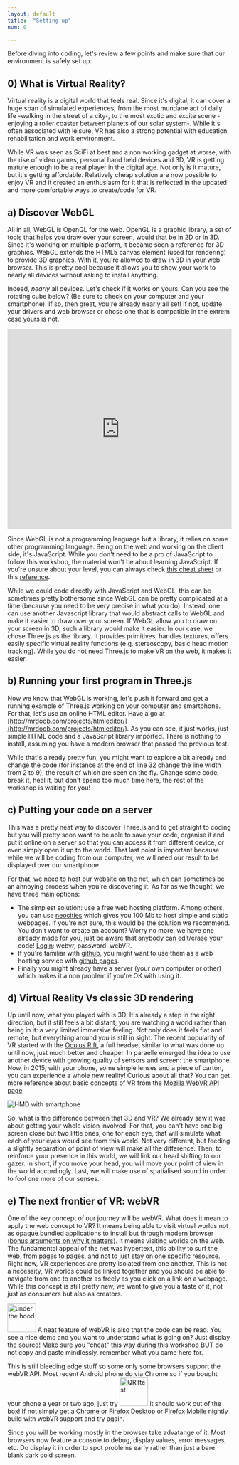 ```yaml
---
layout: default
title:  "Setting up"
num: 0

---
```


Before diving into coding, let's review a few points and make sure that our environment is safely set up.


## 0) What is Virtual Reality?
Virtual reality is a digital world that feels real. Since it's digital, it can cover a huge span of simulated experiences; from the most mundane act of daily life -walking in the street of a city-, to the most exotic and excite scene -enjoying a roller coaster between planets of our solar system-. While it's often associated with leisure, VR has also a strong potential with education, rehabilitation and work environment.

While VR was seen as SciFi at best and a non working gadget at worse, with the rise of video games, personal hand held devices and 3D, VR is getting mature enough to be a real player in the digital age. Not only is it mature, but it's getting affordable. Relatively cheap solution are now possible to enjoy VR and it created an enthusiasm for it that is reflected in the updated and more comfortable ways to create/code for VR.

## a) Discover WebGL
All in all, WebGL is OpenGL for the web. OpenGL is a graphic library, a set of tools that helps you draw over your screen, would that be in 2D or in 3D. Since it's working on multiple platform, it became soon a reference for 3D graphics. WebGL extends the HTML5 canvas element (used for rendering) to provide 3D graphics. With it, you're allowed to draw in 3D in your web browser. This is pretty cool because it allows you to show your work to nearly all devices without asking to install anything.

Indeed, *nearly* all devices. Let's check if it works on yours. Can you see the rotating cube below? (Be sure to check on your computer and your smartphone). If so, then great, you're already nearly all set! If not, update your drivers and web browser or chose one that is compatible in the extrem case yours is not.

<iframe width="100%" height="450px" scrolling="no" src="https://get.webgl.org/" frameborder="0" allowfullscreen></iframe>

Since WebGL is not a programming language but a library, it relies on some other programming language. Being on the web and working on the client side, it's JavaScript. While you don't need to be a pro of JavaScript to follow this workshop, the material won't be about learning JavaScript. If you're unsure about your level, you can always check [this cheat sheet](https://media.pearsoncmg.com/ph/esm/ecs_snyder_fluency_6/javascript_refererence.pdf) or this [reference](https://developer.mozilla.org/en-US/docs/Web/JavaScript/Reference).

While we could code directly with JavaScript and WebGL, this can be sometimes pretty bothersome since WebGL can be pretty complicated at a time (because you need to be very precise in what you do). Instead, one can use another Javascript library that would abstract calls to WebGL and make it easier to draw over your screen. If WebGL allow you to draw on your screen in 3D, such a library would make it easier. In our case, we chose Three.js as the library. It provides primitives, handles textures, offers easily specific virtual reality functions (e.g. stereoscopy, basic head motion tracking). While you do not need Three.js to make VR on the web, it makes it easier.

## b) Running your first program in Three.js
Now we know that WebGL is working, let's push it forward and get a running example of Three.js working on your computer and smartphone. For that, let's use an online HTML editor. Have a go at [http://mrdoob.com/projects/htmleditor/](http://mrdoob.com/projects/htmleditor/). As you can see, it just works, just simple HTML code and a JavaScript library imported. There is nothing to install, assuming you have a modern browser that passed the previous test.

While that's already pretty fun, you might want to explore a bit already and change the code (for instance at the end of line 32 change the line width from 2 to 9), the result of which are seen on the fly. Change some code, break it, heal it, but don't spend too much time here, the rest of the workshop is waiting for you!

## c) Putting your code on a server
This was a pretty neat way to discover Three.js and to get straight to coding but you will pretty soon want to be able to save your code, organise it and put it online on a server so that you can access it from different device, or even simply open it up to the world. That last point is important because while we will be coding from our computer, we will need our result to be displayed over our smartphone.

For that, we need to host our website on the net, which can sometimes be an annoying process when you're discovering it. As far as we thought, we have three main options:

* The simplest solution: use a free web hosting platform. Among others, you can use [neocities](https://neocities.org/) which gives you 100 Mb to host simple and static webpages. If you're not sure, this would be the solution we recommend. You don't want to create an account? Worry no more, we have one already made for you, just be aware that anybody can edit/erase your code! [Login](https://neocities.org/signin): webvr, password: webVR.
* If you're familiar with [github](http://github.com), you might want to use them as a web hosting service with [github pages](https://pages.github.com/).
* Finally you might already have a server (your own computer or other) which makes it a non problem if you're OK with using it.

## d) Virtual Reality Vs classic 3D rendering
Up until now, what you played with is 3D. It's already a step in the right direction, but it still feels a bit distant, you are watching a world rather than being in it: a very limited immersive feeling. Not only does it feels flat and remote, but everything around you is still in sight. The recent popularity of VR started with the [Oculus Rift](https://www.oculus.com/en-us/), a full headset similar to what was done up until now, just much better and cheaper. In paraelle emerged the idea to use another device with growing quality of sensors and screen: the smartphone. Now, in 2015, with your phone, some simple lenses and a piece of carton, you can experience a whole new reality! Curious about all that? You can get more reference about basic concepts of VR from the [Mozilla WebVR API page](https://developer.mozilla.org/en-US/docs/Web/API/WebVR_API/WebVR_concepts).

![HMD with smartphone](https://mdn.mozillademos.org/files/11085/mobileBasedVRSetup.png)

So, what is the difference between that 3D and VR? We already saw it was about getting your whole vision involved. For that, you can't have one big screen close but two little ones, one for each eye, that will simulate what each of your eyes would see from this world. Not very different, but feeding a slightly separation of point of view will make all the difference. Then, to reinforce your presence in this world, we will link our head shifting to our gazer. In short, if you move your head, you will move your point of view in the world accordingly. Last, we will make use of spatialised sound in order to fool one more of our senses.


## e) The next frontier of VR: webVR
One of the key concept of our journey will be webVR. What does it mean to apply the web concept to VR? It means being able to visit virtual worlds not as opaque bundled applications to install but through modern browser ([bonus arguments on why it matters](https://www.reddit.com/r/WebVR/comments/3e2mes/what_are_the_advantages_of_webvr_over_native_vr/  )). It means visiting worlds on the web. The fundamental appeal of the net was hypertext, this ability to surf the web, from pages to pages, and not to just stay on one specific resource. Right now, VR experiences are pretty isolated from one another. This is not a necessity, VR worlds could be linked together and you should be able to navigate from one to another as freely as you click on a link on a webpage. While this concept is still pretty new, we want to give you a taste of it, not just as consumers but also as creators.

<img alt="under the hood" src="http://sales-patch.com/wp-content/themes/sales-patch/images/home/icon-hood.png" height="64px" /> A neat feature of webVR is also that the code can be read. You see a nice demo and you want to understand what is going on? Just display the source! Make sure you "cheat" this way during this workshop BUT do not copy and paste mindlessly, remember what you came here for.

<a href="#browser" /></a>This is still bleeding edge stuff so some only some browsers support the webVR API. Most recent Android phone do via Chrome so if you bought your phone a year or two ago, just try <img alt="QRTtest" src="http://webvr.neocities.org/img/qrtest.png" height="64px" /> it should work out of the box! If not simply get a [Chrome](https://drive.google.com/folderview?id=0BzudLt22BqGRbW9WTHMtOWMzNjQ&usp=sharing#list) or [Firefox Desktop](http://mozvr.com/downloads/) or [Firefox Mobile](https://nightly.mozilla.org/) nightly build with webVR support and try again.

Since you will be working mostly in the browser take advatange of it. Most browsers now feature a console to debug, display values, error messages, etc. Do display it in order to spot problems early rather than just a bare blank dark cold screen. 
